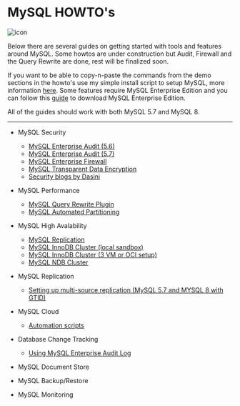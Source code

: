 MySQL HOWTO's
===================
![icon](https://upload.wikimedia.org/wikipedia/en/thumb/6/62/MySQL.svg/124px-MySQL.svg.png)

Below there are several guides on getting started with tools and features around MySQL.
Some howtos are under construction but Audit, Firewall and the Query Rewrite are done, rest will be finalized soon. 

If you want to be able to copy-n-paste the commands from the demo sections in the howto's use my simple install script to setup MySQL, more information [here](howtos/install.md). Some features require MySQL Enterprise Edition and you can follow this [guide](./howtos/edelivery-ee.md) to download MySQL Enterprise Edition.

All of the guides should work with both MySQL 5.7 and MySQL 8.

----------


* MySQL Security
  * [MySQL Enterprise Audit (5.6)](./howtos/audit.md)
  * [MySQL Enterprise Audit (5.7)](./howtos/audit57.md)
  * [MySQL Enterprise Firewall](./howtos/firewall.md)
  * [MySQL Transparent Data Encryption](./howtos/tde.md)
  * [Security blogs by Dasini](./howtos/dasini.md) 

* MySQL Performance
  * [MySQL Query Rewrite Plugin](./howtos/rewriter.md)
  * [MySQL Automated Partitioning](https://gist.github.com/wwwted/34b5cec4855793ca354439444edc5c31)

* MySQL High Avalability
  * [MySQL Replication](./howtos/repl.md)
  * [MySQL InnoDB Cluster (local sandbox)](https://github.com/wwwted/MySQL-InnoDB-Cluster-local-sandbox)
  * [MySQL InnoDB Cluster (3 VM or OCI setup)](https://github.com/wwwted/MySQL-InnoDB-Cluster-3VM-Setup)
  * [MySQL NDB Cluster](https://github.com/wwwted/ndb-cluster-workshop)

* MySQL Replication
  * [Setting up multi-source replication (MySQL 5.7 and MYSQL 8 with GTID)](./howtos/ms.md)

* MySQL Cloud
  * [Automation scripts](https://github.com/wwwted/Oracle-Cloud)

* Database Change Tracking
  * [Using MySQL Enterprise Audit Log](https://github.com/wwwted/Database-change-tracking)

* MySQL Document Store

* MySQL Backup/Restore

* MySQL Monitoring


